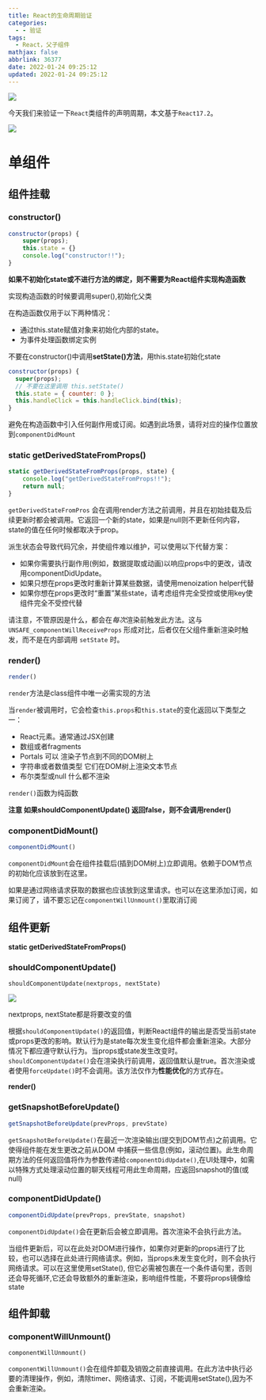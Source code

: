 ```yaml
---
title: React的生命周期验证
categories:
  - - 验证
tags:
  - React，父子组件
mathjax: false
abbrlink: 36377
date: 2022-01-24 09:25:12
updated: 2022-01-24 09:25:12
---
```


![](/gallery/react-bg.jpeg)

<!-- more -->

今天我们来验证一下`React`类组件的声明周期，本文基于`React17.2`。

![](/gallery/react-life-constructor.png)

# 单组件

## 组件挂载

### constructor()

```js
constructor(props) {
    super(props);
    this.state = {}
    console.log("constructor!!");
}
```

**如果不初始化state或不进行方法的绑定，则不需要为React组件实现构造函数**

实现构造函数的时候要调用super(),初始化父类

在构造函数仅用于以下两种情况：

- 通过this.state赋值对象来初始化内部的state。
- 为事件处理函数绑定实例

不要在constructor()中调用**setState()方法**，用this.state初始化state

```js
constructor(props) {
  super(props);
  // 不要在这里调用 this.setState()
  this.state = { counter: 0 };
  this.handleClick = this.handleClick.bind(this);
}
```

避免在构造函数中引入任何副作用或订阅。如遇到此场景，请将对应的操作位置放到`componentDidMount`

### static getDerivedStateFromProps()

```js
static getDerivedStateFromProps(props, state) {
    console.log("getDerivedStateFromProps!!");
    return null;
}
```

`getDerivedStateFromPros` 会在调用render方法之前调用，并且在初始挂载及后续更新时都会被调用。它返回一个新的state，如果是null则不更新任何内容，state的值在任何时候都取决于prop。

派生状态会导致代码冗余，并使组件难以维护，可以使用以下代替方案：

- 如果你需要执行副作用(例如，数据提取或动画)以响应props中的更改，请改用componentDidUpdate。
- 如果只想在props更改时重新计算某些数据，请使用menoization helper代替
- 如果你想在props更改时“重置”某些state，请考虑组件完全受控或使用key使组件完全不受控代替

请注意，不管原因是什么，都会在*每次*渲染前触发此方法。这与 `UNSAFE_componentWillReceiveProps` 形成对比，后者仅在父组件重新渲染时触发，而不是在内部调用 `setState` 时。

### render()

```js
render()
```

`render`方法是class组件中唯一必需实现的方法

当`render`被调用时，它会检查`this.props`和`this.state`的变化返回以下类型之一：

- React元素。通常通过JSX创建
- 数组或者fragments
- Portals 可以 渲染子节点到不同的DOM树上
- 字符串或者数值类型  它们在DOM树上渲染文本节点
- 布尔类型或null 什么都不渲染

`render()`函数为纯函数

**注意 如果shouldComponentUpdate() 返回false，则不会调用render()**

### componentDidMount()

```js
componentDidMount()
```

`componentDidMount`会在组件挂载后(插到DOM树上)立即调用。依赖于DOM节点的初始化应该放到在这里。

如果是通过网络请求获取的数据也应该放到这里请求。也可以在这里添加订阅，如果订阅了，请不要忘记在`componentWillUnmount()`里取消订阅

## 组件更新

**static getDerivedStateFromProps()**

### shouldComponentUpdate()

```
shouldComponentUpdate(nextprops, nextState)
```

![](/gallery/shouldcomponentupdate.png)

nextprops, nextState都是将要改变的值

根据`shouldComponentUpdate()`的返回值，判断React组件的输出是否受当前state或props更改的影响。默认行为是state每次发生变化组件都会重新渲染。大部分情况下都应遵守默认行为。当props或state发生改变时。`shouldComponentUpdate()`会在渲染执行前调用，返回值默认是true。首次渲染或者使用`forceUpdate()`时不会调用。该方法仅作为**性能优化**的方式存在。

**render()**

### getSnapshotBeforeUpdate()

```js
getSnapshotBeforeUpdate(prevProps, prevState)
```

`getSnapshotBeforeUpdate()`在最近一次渲染输出(提交到DOM节点)之前调用。它使得组件能在发生更改之前从DOM 中捕获一些信息(例如，滚动位置)。此生命周期方法的任何返回值将作为参数传递给`componentDidUpdate()`,在UI处理中，如需以特殊方式处理滚动位置的聊天线程可用此生命周期，应返回snapshot的值(或null)

### componentDidUpdate()
```js
componentDidUpdate(prevProps, prevState, snapshot)
```

`componentDidUpdate()`会在更新后会被立即调用。首次渲染不会执行此方法。

当组件更新后，可以在此处对DOM进行操作，如果你对更新的props进行了比较，也可以选择在此处进行网络请求。例如，当props未发生变化时，则不会执行网络请求。可以在这里使用setState(), 但它必需被包裹在一个条件语句里，否则还会导死循环,它还会导致额外的重新渲染，影响组件性能，不要将props镜像给state

## 组件卸载

### componentWillUnmount()

```
componentWillUnmount()
```

`componentWillUnmount()`会在组件卸载及销毁之前直接调用。在此方法中执行必要的清理操作，例如，清除timer、网络请求、订阅，不能调用setState(),因为不会重新渲染。